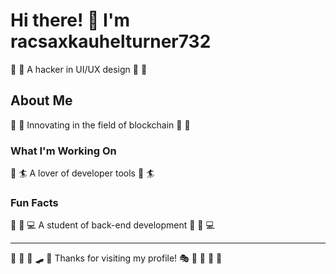 # Hi there! 👋 I'm racsaxkauhelturner732

🏑 🎣 A hacker in UI/UX design 🏑 🎣

## About Me
🎯 🚣 Innovating in the field of blockchain 🎯 🚣

### What I'm Working On
🎳 🏄 A lover of developer tools 🎳 🏄

### Fun Facts
🏏 🏓 💻 A student of back-end development 🏏 🏓 💻

---
🏒 🏸 🏏 🛹 🎳 Thanks for visiting my profile! 🎭 🎸 🚣 🎾 🏓
